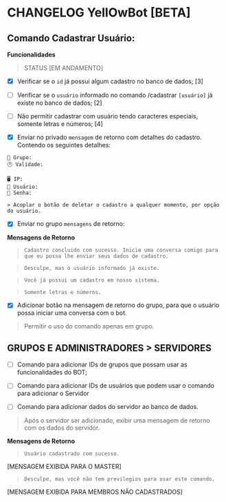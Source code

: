 # CHANGELOG YellOwBot [BETA]

## Comando Cadastrar Usuário:

**Funcionalidades**

> STATUS [EM ANDAMENTO]

- [x] Verificar se o `id` já possui algum cadastro no banco de dados; [3]

- [ ] Verificar se o `usuário` informado no comando /cadastrar `[usuário]` já existe no banco de dados; [2]

- [ ] Não permitir cadastrar com usuário tendo caracteres especiais, somente letras e números; [4]

- [x] Enviar no privado `mensagem` de retorno com detalhes do cadastro. Contendo os seguintes detalhes:
```
💬 Grupo:
🕐 Validade:

🖥 IP:
👤 Usuário: 
🔑 Senha:

> Acoplar o botão de deletar o cadastro a qualquer momento, por opção do usuário.
```

- [x] Enviar no grupo `mensagens` de retorno:

**Mensagens de Retorno**
> `Cadastro concluido com sucesso. Inicie uma conversa comigo para que eu possa lhe enviar seus dados de cadastro.`

> `Desculpe, mas o usuário informado já existe.`

> `Você já possui um cadastro em nosso sistema.`

> `Somente letras e números.`

- [x] Adicionar botão na mensagem de retorno do grupo, para que o usuário possa iniciar uma conversa com o bot.

> Permitir o uso do comando apenas em grupo.

## GRUPOS E ADMINISTRADORES > SERVIDORES ##

- [ ] Comando para adicionar IDs de grupos que possam usar as funcionalidades do BOT;

- [ ] Comando para adicionar IDs de usuários que podem usar o comando para adicionar o Servidor

- [ ] Comando para adicionar dados do servidor ao banco de dados.

> Após o servidor ser adicionado, exibir uma mensagem de retorno com os dados do servidor.

**Mensagens de Retorno**

> `Usuário cadastrado com sucesso.`

[MENSAGEM EXIBIDA PARA O MASTER]

> `Desculpe, mas você não tem previlegios para usar este comando.`

[MENSAGEM EXIBIDA PARA MEMBROS NÃO CADASTRADOS]
